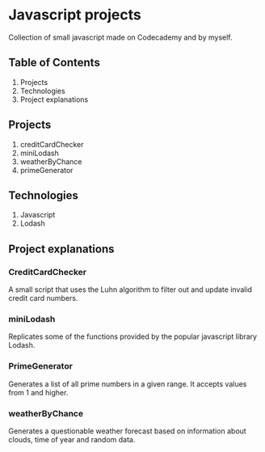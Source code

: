 # Javascript projects

Collection of small javascript made on Codecademy and by myself.

## Table of Contents

1. Projects
2. Technologies
3. Project explanations

## Projects

1. creditCardChecker
2. miniLodash
3. weatherByChance
4. primeGenerator

## Technologies

1. Javascript
2. Lodash

## Project explanations

### CreditCardChecker

A small script that uses the Luhn algorithm to filter out and update invalid credit card numbers.

### miniLodash

Replicates some of the functions provided by the popular javascript library Lodash.

### PrimeGenerator

Generates a list of all prime numbers in a given range. It accepts values from 1 and higher.

### weatherByChance

Generates a questionable weather forecast based on information about clouds, time of year and random data.